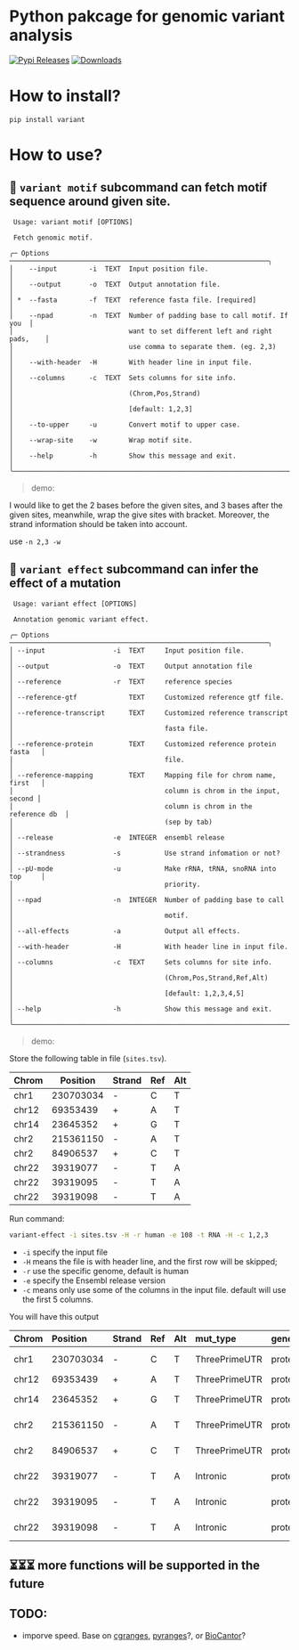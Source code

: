# Python pakcage for genomic variant analysis

[![Pypi Releases](https://img.shields.io/pypi/v/variant.svg)](https://pypi.python.org/pypi/variant)
[![Downloads](https://pepy.tech/badge/variant)](https://pepy.tech/project/variant)

# How to install?

```
pip install variant
```

# How to use?

## 🧬 `variant motif` subcommand can fetch motif sequence around given site.

```
 Usage: variant motif [OPTIONS]

 Fetch genomic motif.

╭─ Options ─────────────────────────────────────────────────────────────────╮
│    --input        -i  TEXT  Input position file.                          │
│    --output       -o  TEXT  Output annotation file.                       │
│ *  --fasta        -f  TEXT  reference fasta file. [required]              │
│    --npad         -n  TEXT  Number of padding base to call motif. If you  │
│                             want to set different left and right pads,    │
│                             use comma to separate them. (eg. 2,3)         │
│    --with-header  -H        With header line in input file.               │
│    --columns      -c  TEXT  Sets columns for site info.                   │
│                             (Chrom,Pos,Strand)                            │
│                             [default: 1,2,3]                              │
│    --to-upper     -u        Convert motif to upper case.                  │
│    --wrap-site    -w        Wrap motif site.                              │
│    --help         -h        Show this message and exit.                   │
╰───────────────────────────────────────────────────────────────────────────╯
```

> demo:

I would like to get the 2 bases before the given sites, and 3 bases after the given sites, meanwhile, wrap the give sites with bracket. Moreover, the strand information should be taken into account.

use `-n 2,3 -w`

## 🧫 `variant effect` subcommand can infer the effect of a mutation

```
 Usage: variant effect [OPTIONS]

 Annotation genomic variant effect.

╭─ Options ─────────────────────────────────────────────────────────────────╮
│ --input                 -i  TEXT     Input position file.                 │
│ --output                -o  TEXT     Output annotation file               │
│ --reference             -r  TEXT     reference species                    │
│ --reference-gtf             TEXT     Customized reference gtf file.       │
│ --reference-transcript      TEXT     Customized reference transcript      │
│                                      fasta file.                          │
│ --reference-protein         TEXT     Customized reference protein fasta   │
│                                      file.                                │
│ --reference-mapping         TEXT     Mapping file for chrom name, first   │
│                                      column is chrom in the input, second │
│                                      column is chrom in the reference db  │
│                                      (sep by tab)                         │
│ --release               -e  INTEGER  ensembl release                      │
│ --strandness            -s           Use strand infomation or not?        │
│ --pU-mode               -u           Make rRNA, tRNA, snoRNA into top     │
│                                      priority.                            │
│ --npad                  -n  INTEGER  Number of padding base to call       │
│                                      motif.                               │
│ --all-effects           -a           Output all effects.                  │
│ --with-header           -H           With header line in input file.      │
│ --columns               -c  TEXT     Sets columns for site info.          │
│                                      (Chrom,Pos,Strand,Ref,Alt)           │
│                                      [default: 1,2,3,4,5]                 │
│ --help                  -h           Show this message and exit.          │
╰───────────────────────────────────────────────────────────────────────────╯
```

> demo:

Store the following table in file (`sites.tsv`).

| Chrom | Position  | Strand | Ref | Alt |
| ----- | --------- | ------ | --- | --- |
| chr1  | 230703034 | -      | C   | T   |
| chr12 | 69353439  | +      | A   | T   |
| chr14 | 23645352  | +      | G   | T   |
| chr2  | 215361150 | -      | A   | T   |
| chr2  | 84906537  | +      | C   | T   |
| chr22 | 39319077  | -      | T   | A   |
| chr22 | 39319095  | -      | T   | A   |
| chr22 | 39319098  | -      | T   | A   |

Run command:

```bash
variant-effect -i sites.tsv -H -r human -e 108 -t RNA -H -c 1,2,3
```

- `-i` specify the input file
- `-H` means the file is with header line, and the first row will be skipped;
- `-r` use the specific genome, default is human
- `-e` specify the Ensembl release version
- `-c` means only use some of the columns in the input file. default will use the first 5 columns.

You will have this output

| Chrom | Position  | Strand | Ref | Alt | mut_type      | gene_type      | gene_name               | gene_pos | transcript_name             | transcript_pos | transcript_motif      | coding_pos | codon_ref | aa_pos | aa_ref | distance2splice |
| :---- | :-------- | :----- | :-- | :-- | :------------ | :------------- | :---------------------- | :------- | :-------------------------- | :------------- | :-------------------- | :--------- | :-------- | :----- | :----- | --------------- |
| chr1  | 230703034 | -      | C   | T   | ThreePrimeUTR | protein_coding | ENSG00000135744(AGT)    | 42543    | ENST00000680041(AGT-208)    | 1753           | TGTGTCACCCCCAGTCTCCCA | None       | None      | None   | None   | 295             |
| chr12 | 69353439  | +      | A   | T   | ThreePrimeUTR | protein_coding | ENSG00000090382(LYZ)    | 5059     | ENST00000261267(LYZ-201)    | 695            | TAGAACTAATACTGGTGAAAA | None       | None      | None   | None   | 286             |
| chr14 | 23645352  | +      | G   | T   | ThreePrimeUTR | protein_coding | ENSG00000100867(DHRS2)  | 15238    | ENST00000344777(DHRS2-202)  | 1391           | CTGCCATTCTGCCAGACTAGC | None       | None      | None   | None   | 210             |
| chr2  | 215361150 | -      | A   | T   | ThreePrimeUTR | protein_coding | ENSG00000115414(FN1)    | 74924    | ENST00000323926(FN1-201)    | 8012           | GGCCCGCAATACTGTAGGAAC | None       | None      | None   | None   | 476             |
| chr2  | 84906537  | +      | C   | T   | ThreePrimeUTR | protein_coding | ENSG00000034510(TMSB10) | 882      | ENST00000233143(TMSB10-201) | 327            | CCTGGGCACTCCGCGCCGATG | None       | None      | None   | None   | 148             |
| chr22 | 39319077  | -      | T   | A   | Intronic      | protein_coding | ENSG00000100316(RPL3)   | 1313     | ENST00000216146(RPL3-201)   | None           | None                  | None       | None      | None   | None   | None            |
| chr22 | 39319095  | -      | T   | A   | Intronic      | protein_coding | ENSG00000100316(RPL3)   | 1295     | ENST00000216146(RPL3-201)   | None           | None                  | None       | None      | None   | None   | None            |
| chr22 | 39319098  | -      | T   | A   | Intronic      | protein_coding | ENSG00000100316(RPL3)   | 1292     | ENST00000216146(RPL3-201)   | None           | None                  | None       | None      | None   | None   | None            |

## ⏳⏳⏳ more functions will be supported in the future

## TODO:

- imporve speed. Base on [cgranges](https://github.com/lh3/cgranges), [pyranges](https://github.com/biocore-ntnu/pyranges)?, or [BioCantor](https://github.com/InscriptaLabs/BioCantor)?
